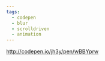 ```yaml
---
tags:
  - codepen
  - blur
  - scrolldriven
  - animation
---
```

http://codepen.io/jh3y/pen/wBBYprw

